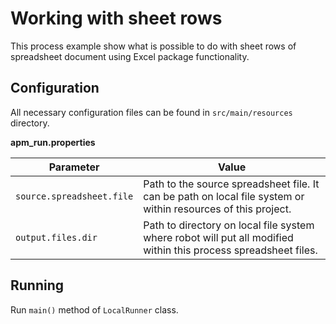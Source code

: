 # Working with sheet rows

This process example show what is possible to do with sheet rows of spreadsheet document using Excel package 
functionality.  

## Configuration
All necessary configuration files can be found in <code>src/main/resources</code> directory.

**apm_run.properties**

| Parameter     | Value         |
| ------------- |---------------|
| `source.spreadsheet.file` | Path to the source spreadsheet file. It can be path on local file system or within resources of this project. |
| `output.files.dir` | Path to directory on local file system where robot will put all modified within this process spreadsheet files. |

## Running

Run `main()` method of `LocalRunner` class.